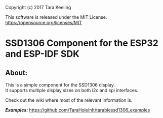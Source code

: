 Copyright (c) 2017 Tara Keeling

This software is released under the MIT License.
https://opensource.org/licenses/MIT

# SSD1306 Component for the ESP32 and ESP-IDF SDK

## About:
This is a simple component for the SSD1306 display.  
It supports multiple display sizes on both i2c and spi interfaces.  

Check out the wiki where most of the relevant information is.

***Examples:*** https://github.com/TaraHoleInIt/tarablessd1306_examples